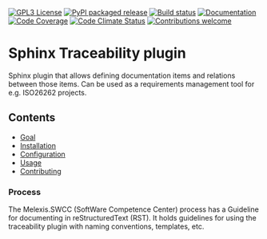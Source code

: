 [![GPL3 License](https://img.shields.io/badge/License-GPL%20v3-blue.svg)](https://www.gnu.org/licenses/gpl-3.0)
[![PyPI packaged release](https://badge.fury.io/py/mlx.traceability.svg)](https://badge.fury.io/py/mlx.traceability)
[![Build status](https://github.com/melexis/sphinx-traceability-extension/actions/workflows/python-package.yml/badge.svg?branch=master)](https://github.com/melexis/sphinx-traceability-extension/actions/workflows/python-package.yml)
[![Documentation](https://img.shields.io/badge/Documentation-published-brightgreen.svg)](https://melexis.github.io/sphinx-traceability-extension/)
[![Code Coverage](https://codecov.io/gh/melexis/sphinx-traceability-extension/coverage.svg)](https://codecov.io/gh/melexis/sphinx-traceability-extension)
[![Code Climate Status](https://codeclimate.com/github/melexis/sphinx-traceability-extension/badges/gpa.svg)](https://codeclimate.com/github/melexis/sphinx-traceability-extension)
[![Contributions welcome](https://img.shields.io/badge/contributions-welcome-brightgreen.svg?style=flat)](https://github.com/melexis/sphinx-traceability-extension/issues)


# Sphinx Traceability plugin

Sphinx plugin that allows defining documentation items and relations between those items. Can be used
as a requirements management tool for e.g. ISO26262 projects.

## Contents

- [Goal](https://melexis.github.io/sphinx-traceability-extension/goal.html)
- [Installation](https://melexis.github.io/sphinx-traceability-extension/installation.html)
- [Configuration](https://melexis.github.io/sphinx-traceability-extension/configuration.html)
- [Usage](https://melexis.github.io/sphinx-traceability-extension/usage.html)
- [Contributing](https://melexis.github.io/sphinx-traceability-extension/contributing.html)

### Process

The Melexis.SWCC (SoftWare Competence Center) process has a Guideline for documenting in reStructuredText (RST).
It holds guidelines for using the traceability plugin with naming conventions, templates, etc.
